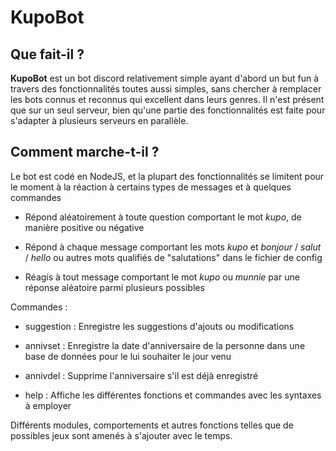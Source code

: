 # KupoBot

## Que fait-il ?

**KupoBot** est un bot discord relativement simple ayant d'abord un but fun à travers des fonctionnalités toutes aussi simples, sans chercher à remplacer les bots connus et reconnus qui excellent dans leurs genres.
Il n'est présent que sur un seul serveur, bien qu'une partie des fonctionnalités est faite pour s'adapter à plusieurs serveurs en parallèle.

## Comment marche-t-il ?

Le bot est codé en NodeJS, et la plupart des fonctionnalités se limitent pour le moment à la réaction à certains types de messages et à quelques commandes

- Répond aléatoirement à toute question comportant le mot _kupo_, de manière positive ou négative

- Répond à chaque message comportant les mots _kupo_ et _bonjour_ / _salut_ / _hello_ ou autres mots qualifiés de "salutations" dans le fichier de config

- Réagis à tout message comportant le mot _kupo_ ou _munnie_ par une réponse aléatoire parmi plusieurs possibles

Commandes :

- suggestion : Enregistre les suggestions d'ajouts ou modifications

- annivset : Enregistre la date d'anniversaire de la personne dans une base de données pour le lui souhaiter le jour venu

- annivdel : Supprime l'anniversaire s'il est déjà enregistré

- help : Affiche les différentes fonctions et commandes avec les syntaxes à employer

Différents modules, comportements et autres fonctions telles que de possibles jeux sont amenés à s'ajouter avec le temps.
